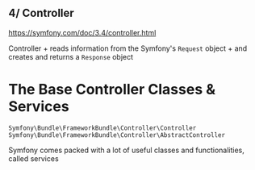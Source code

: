 ## 4/ Controller
https://symfony.com/doc/3.4/controller.html

Controller
	+ reads information from the Symfony's `Request` object
	+ and creates and returns a `Response` object

# The Base Controller Classes & Services
	Symfony\Bundle\FrameworkBundle\Controller\Controller
	Symfony\Bundle\FrameworkBundle\Controller\AbstractController

Symfony comes packed with a lot of useful classes and functionalities, called services